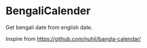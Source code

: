 # BengaliCalender

Get bengali date from english date.

Inspire from https://github.com/nuhil/bangla-calendar/
